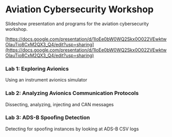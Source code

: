 # Aviation Cybersecurity Workshop
Slideshow presentation and programs for the aviation cybersecurity workshop.

[https://docs.google.com/presentation/d/1IoEe0bW0WQ2Skx0O022VEwktwOlauTio8CxM2QX3_Q4/edit?usp=sharing](https://docs.google.com/presentation/d/1IoEe0bW0WQ2Skx0O022VEwktwOlauTio8CxM2QX3_Q4/edit?usp=sharing)

### Lab 1: Exploring Avionics
Using an instrument avionics simulator

### Lab 2: Analyzing Avionics Communication Protocols
Dissecting, analyzing, injecting and CAN messages

### Lab 3: ADS-B Spoofing Detection 
Detecting for spoofing instances by looking at ADS-B CSV logs 
